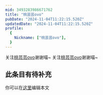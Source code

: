 ```yaml
---
mid: 3493283986671762
title: "桃芸芸ovo"
pubDate: "2024-11-04T11:22:15.520Z"
updatedDate: "2024-11-04T11:22:15.520Z"
profile:
  {
    Nickname: ["桃芸芸ovo"],
  }
---
```


关注[桃芸芸ovo](https://space.bilibili.com/3493283986671762)谢谢喵~ 关注[桃芸芸ovo](https://space.bilibili.com/3493283986671762)谢谢喵~

## 此条目有待补充
你可以在[这里](https://github.com/Yuhanawa/VTuber.ICU/edit/master/src/content/v/桃芸芸ovo/index.md)编辑本文
